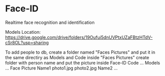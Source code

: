 # Face-ID
Realtime face recognition and identification

Models Location: https://drive.google.com/drive/folders/19Oufui5dnUVPtxUZaFBtzHTdV-cSr8OL?usp=sharing

To add people to db, create a folder named "Faces Pictures" and put it in the same directiry as Models and Code
inside "Faces Pictures" create folder with person name and put the picture inside
Face-ID
  Code
    ...
  Models
    ...
  Face Picture
    Name1
      photo1.jpg
      photo2.jpg
     Name2
      ...
      

